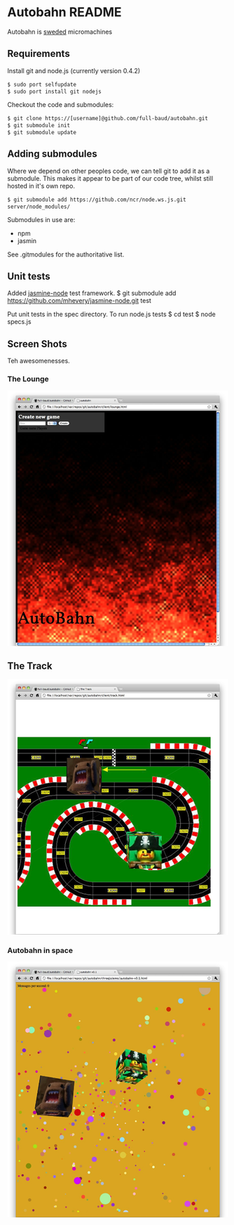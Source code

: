 Autobahn README
===============

Autobahn is [sweded][] micromachines

Requirements
-----------

Install git and node.js (currently version 0.4.2)

	$ sudo port selfupdate
	$ sudo port install git nodejs

Checkout the code and submodules:

	$ git clone https://[username]@github.com/full-baud/autobahn.git
	$ git submodule init
	$ git submodule update


Adding submodules
-----------------

Where we depend on other peoples code, we can tell git to add it as a submodule. 
This makes it appear to be part of our code tree, whilst still hosted in it's own repo.

	$ git submodule add https://github.com/ncr/node.ws.js.git server/node_modules/

Submodules in use are:
- npm
- jasmin

See .gitmodules for the authoritative list.


Unit tests
----------

Added [jasmine-node][] test framework.
	$ git submodule add https://github.com/mhevery/jasmine-node.git test

Put unit tests in the spec directory. To run node.js tests
	$ cd test
	$ node specs.js


Screen Shots
------------

Teh awesomenesses.

### The Lounge
<img src="https://github.com/full-baud/autobahn/raw/master/docs/img/autobahn-1-lounge.jpg" />

## The Track
<img src="https://github.com/full-baud/autobahn/raw/master/docs/img/autobahn-2-track.jpg" />

### Autobahn in space
<img src="https://github.com/full-baud/autobahn/raw/master/docs/img/autobahn-0-space.jpg" />






[sweded]:http://en.wikipedia.org/wiki/Sweded#.22Sweded.22
[jasmine-node]:https://github.com/mhevery/jasmine-node

